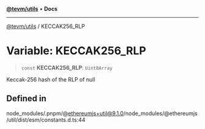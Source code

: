 [**@tevm/utils**](../README.md) • **Docs**

***

[@tevm/utils](../globals.md) / KECCAK256\_RLP

# Variable: KECCAK256\_RLP

> `const` **KECCAK256\_RLP**: `Uint8Array`

Keccak-256 hash of the RLP of null

## Defined in

node\_modules/.pnpm/@ethereumjs+util@9.1.0/node\_modules/@ethereumjs/util/dist/esm/constants.d.ts:44
